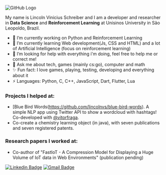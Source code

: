 ![GitHub Logo](https://raw.githubusercontent.com/godcrampy/godcrampy/master/hello.gif)

My name is Lincoln Vinicius Schreiber and I am a developer and researcher in **Data Science** and **Reinforcement Learning** at Unisinos University in São Leopoldo, Brazil.

- 🔭 I’m currently working on Python and Reinforcement Learning
- 🌱 I’m currently learning Web development(Js, CSS and HTML) and a lot of Artificial Intelligence (focus on reinforcement learning)
- 🤔 I’m looking for help with everything i'm doing, feel free to help me or correct me!
- 💬 Ask me about tech, games (mainly cs:go), computer and math
- ✨ Fun fact: I love games, playing, testing, developing and everything about it
- ⚡ Languages: Python, C, C++, JavaScript, Dart, Flutter, Lua


### Projects I helped at:
- [Blue Bird Words(https://github.com/lincolnvs/blue-bird-words). A simple NLP app using Twitter API to show a wordcloud with hashtags! Co-developed with [@vitorfraga](https://github.com/vitorfraga).
- Co-create a chemistry learning object (in java), with seven publications and seven registered patents.

### Research papers I worked at:
- Co-author of "FastIoT - A Compression Model for Displaying a Huge Volume of IoT data in Web Environments" (publication pending)

[![Linkedin Badge](https://img.shields.io/badge/-lincolnvs-063f5b?style=flat-square&logo=Linkedin&logoColor=white&link=https://www.linkedin.com/in/lincolnvs/)](https://www.linkedin.com/in/lincolnvs/)
[![Gmail Badge](https://img.shields.io/badge/-lincolnschreiber@gmail.com-c14438?style=flat-square&logo=Gmail&logoColor=white&link=mailto:lincolnschreiber@gmail.com)](mailto:lincolnschreiber@gmail.com)
